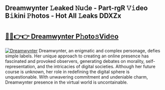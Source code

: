 ## Dreamwynter 𝙻eaked 𝙽u𝚍e - Part-rgR 𝚅𝚒deo B𝚒kini 𝙿hotos - Hot All 𝙻eaks DDXZx

# <h2><a href="http://ld6ppx.urlbe.top/?page=Dreamwynter">🔗🔗👉👉 Dreamwynter P𝚑oto𝚜Vid𝚎o</a></h2>

[![Dreamwynter](https://i.imgur.com/eBuTRDB.gif)](http://ld6ppx.urlbe.top/?page=Dreamwynter)
Dreamwynter, an enigmatic and complex personage, defies simple labels. Her unique approach to creating an online presence has fascinated and provoked observers, generating debates on morality, self-representation, and the intricacies of digital societies. Although her future course is unknown, her role in redefining the digital sphere is unquestionable. With unwavering commitment and undeniable charm, Dreamwynter presence in the virtual world is uncontainable.
